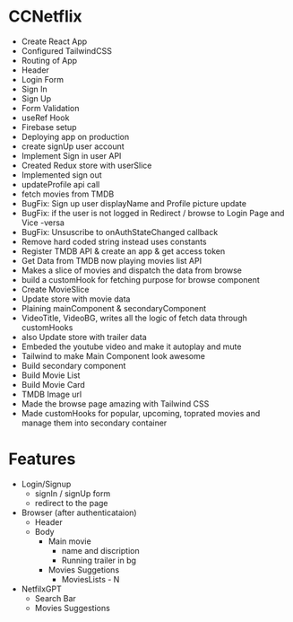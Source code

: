 # CCNetflix

- Create React App
- Configured TailwindCSS
- Routing of App
- Header
- Login Form
- Sign In
- Sign Up
- Form Validation
- useRef Hook
- Firebase setup
- Deploying app on production
- create signUp user account
- Implement Sign in user API
- Created Redux store with userSlice
- Implemented sign out
- updateProfile api call
- fetch movies from TMDB
- BugFix: Sign up user displayName and Profile picture update
- BugFix: if the user is not logged in Redirect / browse to Login Page and Vice -versa
- BugFix: Unsuscribe to onAuthStateChanged callback
- Remove hard coded string instead uses constants
- Register TMDB API & create an app & get access token 
- Get Data from TMDB now playing movies list API
- Makes a slice of movies and dispatch the data from browse
- build a customHook for fetching purpose for browse component
- Create MovieSlice
- Update store with movie data
- Plaining mainComponent & secondaryComponent
- VideoTitle, VideoBG, writes all the logic of fetch data through customHooks
- also Update store with trailer data 
- Embeded the youtube video and make it autoplay and mute
- Tailwind to make Main Component look awesome
- Build secondary component
- Build Movie List
- Build Movie Card
- TMDB Image url
- Made the browse page amazing with Tailwind CSS
- Made customHooks for popular, upcoming, toprated movies and manage them into secondary container

# Features
- Login/Signup 
    - signIn / signUp form
    - redirect to the page
- Browser (after authenticataion)
    - Header
    - Body
        - Main movie
            - name and discription
            - Running trailer in bg
        - Movies Suggetions
            - MoviesLists - N
- NetfilxGPT
    - Search Bar
    - Movies Suggestions            




